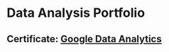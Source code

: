 # Data Analysis Portfolio
## Certificate: [Google Data Analytics](https://coursera.org/share/28ec4b02cccc8f2fbb9a422d533c9755)
